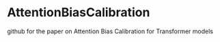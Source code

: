 # AttentionBiasCalibration
github for the paper on Attention Bias Calibration for Transformer models
